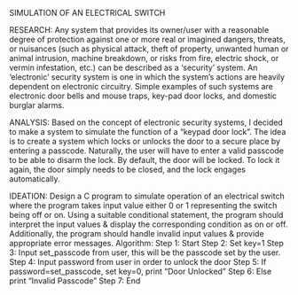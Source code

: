 SIMULATION OF AN ELECTRICAL SWITCH



RESEARCH:
Any system that provides its owner/user with a reasonable degree of protection against one or more real or imagined dangers, threats, or nuisances (such as physical attack, theft of property, unwanted human or animal intrusion, machine breakdown, or risks from fire, electric shock, or vermin infestation, etc.) can be described as a ‘security’ system.
An ‘electronic’ security system is one in which the system’s actions are heavily dependent on electronic circuitry. Simple examples of such systems are electronic door bells and mouse traps, key-pad door locks, and domestic burglar alarms.


ANALYSIS:
Based on the concept of electronic security systems, I decided to make a system to simulate the function of a “keypad door lock”. The idea is to create a system which locks or unlocks the door to a secure place by entering a passcode. Naturally, the user will have to enter a valid passcode to be able to disarm the lock. By default, the door will be locked. To lock it again, the door simply needs to be closed, and the lock engages automatically.
	
IDEATION:
Design a C program to simulate operation of an electrical switch where the program takes input value either 0 or 1 representing the switch being off or on. Using a suitable conditional statement, the program should interpret the input values & display the corresponding condition as on or off. Additionally, the program should handle invalid input values & provide appropriate error messages.
Algorithm:
Step 1: Start
Step 2: Set key=1
Step 3: Input set_passcode from user, this will be the passcode set       by the user.
Step 4: Input password from user in order to unlock the door
Step 5: If password=set_passcode, set key=0, print “Door Unlocked”
		Step 6: Else print “Invalid Passcode”
		Step 7: End
